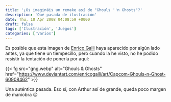 ```yaml
---
title: '¿Os imagináis un remake así de "Ghouls ''n Ghosts"?'
description: 'Qué pasada de ilustración'
date: Thu, 10 Apr 2008 04:08:59 +0000
draft: false
tags: ['Ilustración', 'Juegos']
categories: ['Varios']
---
```


Es posible que esta imagen de [Enrico Galli](http://enricogalli.deviantart.com/) haya aparecido por algún lado antes, ya que tiene un tiempecillo, pero cuando la he visto, no he podido resistir la tentación de ponerla por aquí:

{{< fg src="gng.webp" alt="Ghouls & Ghosts" href="https://www.deviantart.com/enricogalli/art/Capcom-Ghouls-n-Ghost-60908462" >}}

Una auténtica pasada. Eso sí, con Arthur así de grande, queda poco margen de maniobra :wink: